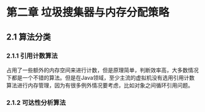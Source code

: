 # 第二章 垃圾搜集器与内存分配策略

## 2.1 算法分类

### 2.1.1 引用计数算法

占用了一些额外的内存空间来进行计数，但是原理简单，判断效率高，大多数情况下都是一个不错的算法。但是在Java领域，至少主流的虚拟机没有选用引用计数算法进行内存管理，因为有很多例外情况要考虑，比如对象之间循环引用问题。

### 2.1.2 可达性分析算法

